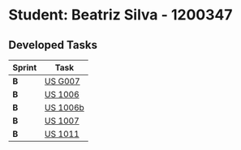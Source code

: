 # Student: Beatriz Silva - 1200347

## Developed Tasks

| Sprint | Task                          |
|--------|-------------------------------|
| **B**  | [US G007](../USG007/README)   |
| **B**  | [US 1006](../UC014/README)   |
| **B**  | [US 1006b](../US1006b/README) |
| **B**  | [US 1007](../US1007/README)   |
| **B**  | [US 1011](../US1011/README)   |